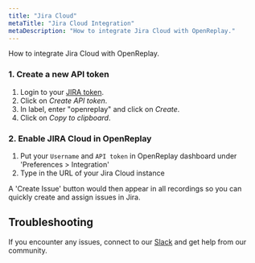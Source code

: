 ```yaml
---
title: "Jira Cloud"
metaTitle: "Jira Cloud Integration"
metaDescription: "How to integrate Jira Cloud with OpenReplay."
---
```


How to integrate Jira Cloud with OpenReplay.

### 1. Create a new API token

1. Login to your [JIRA token](https://id.atlassian.com/manage/api-tokens).
2. Click on *Create API token*.
3. In label, enter "openreplay" and click on *Create*.
4. Click on *Copy to clipboard*.

### 2. Enable JIRA Cloud in OpenReplay

1. Put your `Username` and `API token` in OpenReplay dashboard under 'Preferences > Integration'
2. Type in the URL of your Jira Cloud instance

A 'Create Issue' button would then appear in all recordings so you can quickly create and assign issues in Jira.

## Troubleshooting

If you encounter any issues, connect to our [Slack](https://slack.openreplay.com) and get help from our community.
